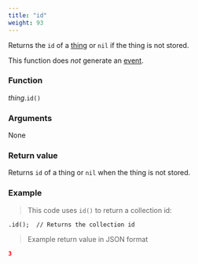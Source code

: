 ```yaml
---
title: "id"
weight: 93
---
```


Returns the `id` of a [thing](..) or `nil` if the thing is not stored.

This function does *not* generate an [event](../../../overview/events).

### Function

*thing*.`id()`

### Arguments

None

### Return value

Returns `id` of a thing or `nil` when the thing is not stored.

### Example

> This code uses `id()` to return a collection id:

```thingsdb,should_pass
.id();  // Returns the collection id
```

> Example return value in JSON format

```json
3
```
